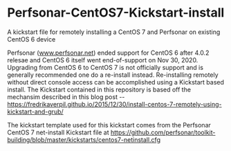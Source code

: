 # Perfsonar-CentOS7-Kickstart-install
A kickstart file for remotely installing a CentOS 7 and Perfsonar on existing CentOS 6 device

Perfsonar (www.perfsonar.net) ended support for CentOS 6 after 4.0.2 relesae and CentOS 6
itself went end-of-support on Nov 30, 2020.  Upgrading from CentOS 6 to CentOS 7 is not
officially support and is generally recommended one do a re-install instead.  Re-installing
remotely without direct console access can be accomplished using a Kickstart based install.
The Kickstart contained in this repository is based off the mechansim described in this
blog post -- https://fredrikaverpil.github.io/2015/12/30/install-centos-7-remotely-using-kickstart-and-grub/

The kickstart template used for this kickstart comes from the Perfsonar CentOS 7 net-install Kickstart file
at https://github.com/perfsonar/toolkit-building/blob/master/kickstarts/centos7-netinstall.cfg
